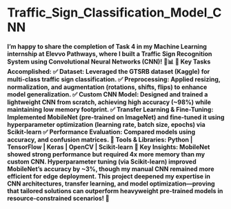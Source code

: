 # Traffic_Sign_Classification_Model_CNN
**I’m happy to share the completion of Task 4 in my Machine Learning internship at Elevvo Pathways, where I built a Traffic Sign Recognition System using Convolutional Neural Networks (CNN)! 🚦📊
🔹 Key Tasks Accomplished:
✅ Dataset: Leveraged the GTSRB dataset (Kaggle) for multi-class traffic sign classification.
✅ Preprocessing: Applied resizing, normalization, and augmentation (rotations, shifts, flips) to enhance model generalization.
✅ Custom CNN Model: Designed and trained a lightweight CNN from scratch, achieving high accuracy (~98%) while maintaining low memory footprint.
✅ Transfer Learning & Fine-Tuning: Implemented MobileNet (pre-trained on ImageNet) and fine-tuned it using hyperparameter optimization (learning rate, batch size, epochs) via Scikit-learn 
✅ Performance Evaluation: Compared models using accuracy, and confusion matrices.
🔹 Tools & Libraries:
Python | TensorFlow | Keras | OpenCV | Scikit-learn 
🔹 Key Insights:
 MobileNet showed strong performance but required 4x more memory than my custom CNN.
Hyperparameter tuning (via Scikit-learn) improved MobileNet’s accuracy by ~3%, though my manual CNN remained more efficient for edge deployment.
This project deepened my expertise in CNN architectures, transfer learning, and model optimization—proving that tailored solutions can outperform heavyweight pre-trained models in resource-constrained scenarios! 🎯**
